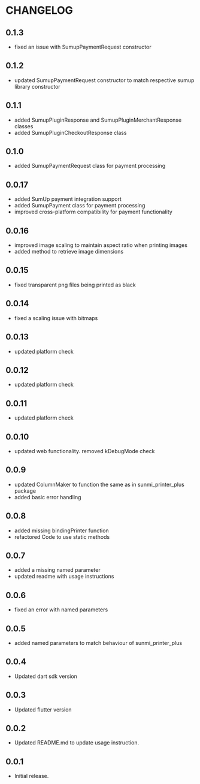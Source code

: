 # CHANGELOG

## 0.1.3

* fixed an issue with SumupPaymentRequest constructor

## 0.1.2

* updated SumupPaymentRequest constructor to match respective sumup library constructor

## 0.1.1

* added SumupPluginResponse and SumupPluginMerchantResponse classes
* added SumupPluginCheckoutResponse class

## 0.1.0

* added SumupPaymentRequest class for payment processing

## 0.0.17

* added SumUp payment integration support
* added SumupPayment class for payment processing
* improved cross-platform compatibility for payment functionality

## 0.0.16

* improved image scaling to maintain aspect ratio when printing images
* added method to retrieve image dimensions

## 0.0.15

* fixed transparent png files being printed as black

## 0.0.14

* fixed a scaling issue with bitmaps

## 0.0.13

* updated platform check

## 0.0.12

* updated platform check

## 0.0.11

* updated platform check

## 0.0.10

* updated web functionality. removed kDebugMode check

## 0.0.9

* updated ColumnMaker to function the same as in sunmi_printer_plus package
* added basic error handling

## 0.0.8

* added missing bindingPrinter function
* refactored Code to use static methods

## 0.0.7

* added a missing named parameter
* updated readme with usage instructions

## 0.0.6

* fixed an error with named parameters

## 0.0.5

* added named parameters to match behaviour of sunmi_printer_plus

## 0.0.4

* Updated dart sdk version

## 0.0.3

* Updated flutter version

## 0.0.2

* Updated README.md to update usage instruction.

## 0.0.1

* Initial release.